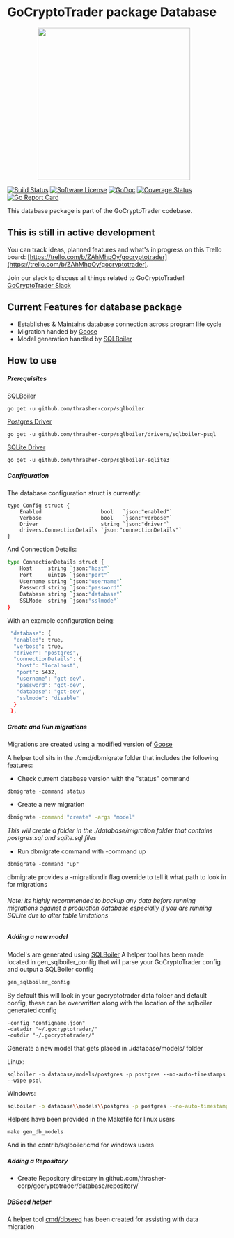 # GoCryptoTrader package Database

<img src="https://github.com/thrasher-corp/gocryptotrader/blob/master/web/src/assets/page-logo.png?raw=true" width="350px" height="350px" hspace="70">


[![Build Status](https://github.com/thrasher-corp/gocryptotrader/actions/workflows/tests.yml/badge.svg?branch=master)](https://github.com/thrasher-corp/gocryptotrader/actions/workflows/tests.yml)
[![Software License](https://img.shields.io/badge/License-MIT-orange.svg?style=flat-square)](https://github.com/thrasher-corp/gocryptotrader/blob/master/LICENSE)
[![GoDoc](https://godoc.org/github.com/thrasher-corp/gocryptotrader?status.svg)](https://godoc.org/github.com/thrasher-corp/gocryptotrader/portfolio)
[![Coverage Status](http://codecov.io/github/thrasher-corp/gocryptotrader/coverage.svg?branch=master)](http://codecov.io/github/thrasher-corp/gocryptotrader?branch=master)
[![Go Report Card](https://goreportcard.com/badge/github.com/thrasher-corp/gocryptotrader)](https://goreportcard.com/report/github.com/thrasher-corp/gocryptotrader)


This database package is part of the GoCryptoTrader codebase.

## This is still in active development

You can track ideas, planned features and what's in progress on this Trello board: [https://trello.com/b/ZAhMhpOy/gocryptotrader](https://trello.com/b/ZAhMhpOy/gocryptotrader).

Join our slack to discuss all things related to GoCryptoTrader! [GoCryptoTrader Slack](https://join.slack.com/t/gocryptotrader/shared_invite/enQtNTQ5NDAxMjA2Mjc5LTc5ZDE1ZTNiOGM3ZGMyMmY1NTAxYWZhODE0MWM5N2JlZDk1NDU0YTViYzk4NTk3OTRiMDQzNGQ1YTc4YmRlMTk)

## Current Features for database package

+ Establishes & Maintains database connection across program life cycle
+ Migration handed by [Goose](https://github.com/thrasher-corp/goose) 
+ Model generation handled by [SQLBoiler](https://github.com/thrasher-corp/sqlboiler) 

## How to use

##### Prerequisites

[SQLBoiler](https://github.com/thrasher-corp/sqlboiler)
```shell script
go get -u github.com/thrasher-corp/sqlboiler
```

[Postgres Driver](https://github.com/thrasher-corp/sqlboiler/drivers/sqlboiler-psql)
```shell script
go get -u github.com/thrasher-corp/sqlboiler/drivers/sqlboiler-psql
```

[SQLite Driver](https://github.com/thrasher-corp/sqlboiler-sqlite3)
```shell script
go get -u github.com/thrasher-corp/sqlboiler-sqlite3
```

##### Configuration

The database configuration struct is currently: 
```shell script
type Config struct {
	Enabled                   bool   `json:"enabled"`
	Verbose                   bool   `json:"verbose"`
	Driver                    string `json:"driver"`
	drivers.ConnectionDetails `json:"connectionDetails"`
}
```
And Connection Details:
```sh
type ConnectionDetails struct {
	Host     string `json:"host"`
	Port     uint16 `json:"port"`
	Username string `json:"username"`
	Password string `json:"password"`
	Database string `json:"database"`
	SSLMode  string `json:"sslmode"`
}
```

With an example configuration being:

```sh
 "database": {
  "enabled": true,
  "verbose": true,
  "driver": "postgres",
  "connectionDetails": {
   "host": "localhost",
   "port": 5432,
   "username": "gct-dev",
   "password": "gct-dev",
   "database": "gct-dev",
   "sslmode": "disable"
  }
 },
```

##### Create and Run migrations
 Migrations are created using a modified version of [Goose](https://github.com/thrasher-corp/goose) 
 
 A helper tool sits in the ./cmd/dbmigrate folder that includes the following features:
 
+ Check current database version with the "status" command
```shell script
dbmigrate -command status
```

+ Create a new migration
```sh
dbmigrate -command "create" -args "model"
```
_This will create a folder in the ./database/migration folder that contains postgres.sql and sqlite.sql files_
 + Run dbmigrate command with -command up 
```shell script
dbmigrate -command "up"
```

dbmigrate provides a -migrationdir flag override to tell it what path to look in for migrations

###### Note: its highly recommended to backup any data before running migrations against a production database especially if you are running SQLite due to alter table limitations


##### Adding a new model
Model's are generated using [SQLBoiler](https://github.com/thrasher-corp/sqlboiler) 
A helper tool has been made located in gen_sqlboiler_config that will parse your GoCryptoTrader config and output a SQLBoiler config

```sh
gen_sqlboiler_config
```

By default this will look in your gocryptotrader data folder and default config, these can be overwritten 
along with the location of the sqlboiler generated config

```shell script
-config "configname.json"
-datadir "~/.gocryptotrader/"
-outdir "~/.gocryptotrader/"
```

Generate a new model that gets placed in ./database/models/<databasetype> folder

Linux:
```shell script
sqlboiler -o database/models/postgres -p postgres --no-auto-timestamps --wipe psql 
```
Windows: 
```sh
sqlboiler -o database\\models\\postgres -p postgres --no-auto-timestamps --wipe psql
```

Helpers have been provided in the Makefile for linux users 
```
make gen_db_models
```
And in the contrib/sqlboiler.cmd for windows users

##### Adding a Repository
+ Create Repository directory in github.com/thrasher-corp/gocryptotrader/database/repository/


##### DBSeed helper
A helper tool [cmd/dbseed](../cmd/dbseed/README.md) has been created for assisting with data migration 


